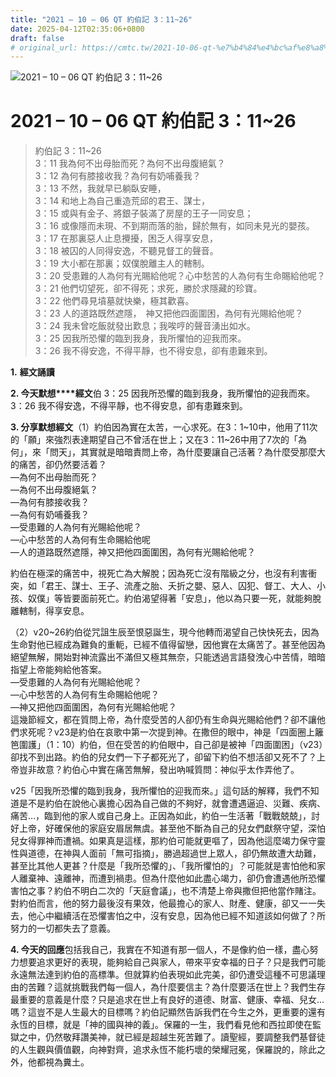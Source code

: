 ```yaml
---
title: "2021 – 10 – 06 QT 約伯記 3：11~26"
date: 2025-04-12T02:35:06+0800
draft: false
# original_url: https://cmtc.tw/2021-10-06-qt-%e7%b4%84%e4%bc%af%e8%a8%98-3%ef%bc%9a1126
---
```


![2021 – 10 – 06 QT 約伯記 3：11~26](/images/qt.jpg   "2021 – 10 – 06 QT 約伯記 3：11~26")

# 2021 – 10 – 06 QT 約伯記 3：11~26

> 約伯記 3：11~26  
> 3：11 我為何不出母胎而死？為何不出母腹絕氣？  
> 3：12 為何有膝接收我？為何有奶哺養我？  
> 3：13 不然，我就早已躺臥安睡，  
> 3：14 和地上為自己重造荒邱的君王、謀士，  
> 3：15 或與有金子、將銀子裝滿了房屋的王子一同安息；  
> 3：16 或像隱而未現、不到期而落的胎，歸於無有，如同未見光的嬰孩。  
> 3：17 在那裏惡人止息攪擾，困乏人得享安息，  
> 3：18 被囚的人同得安逸，不聽見督工的聲音。  
> 3：19 大小都在那裏；奴僕脫離主人的轄制。  
> 3：20 受患難的人為何有光賜給他呢？心中愁苦的人為何有生命賜給他呢？  
> 3：21 他們切望死，卻不得死；求死，勝於求隱藏的珍寶。  
> 3：22 他們尋見墳墓就快樂，極其歡喜。  
> 3：23 人的道路既然遮隱，　神又把他四面圍困，為何有光賜給他呢？  
> 3：24 我未曾吃飯就發出歎息；我唉哼的聲音湧出如水。  
> 3：25 因我所恐懼的臨到我身，我所懼怕的迎我而來。  
> 3：26 我不得安逸，不得平靜，也不得安息，卻有患難來到。

**1.** **經文誦讀**

**2. 今天默想****經文**伯 3：25 因我所恐懼的臨到我身，我所懼怕的迎我而來。  
3：26 我不得安逸，不得平靜，也不得安息，卻有患難來到。

**3. 分享默想經文**（1）約伯因為實在太苦，一心求死。在3：1~10中，他用了11次的「願」來強烈表達期望自己不曾活在世上；又在3：11~26中用了7次的「為何」，來「問天」，其實就是暗暗責問上帝，為什麼要讓自己活著？為什麼受那麼大的痛苦，卻仍然要活着？  
—為何不出母胎而死？  
—為何不出母腹絕氣？  
—為何有膝接收我？  
—為何有奶哺養我？  
—受患難的人為何有光賜給他呢？  
—心中愁苦的人為何有生命賜給他呢  
—人的道路既然遮隱，神又把他四面圍困，為何有光賜給他呢？

約伯在極深的痛苦中，視死亡為大解脫；因為死亡沒有階級之分，也沒有利害衝突，如「君王、謀士、王子、流產之胎、夭折之嬰、惡人、囚犯、督工、大人、小孩、奴僕」等皆要面前死亡。約伯渴望得著「安息」，他以為只要一死，就能夠脫離轄制，得享安息。

（2）v20~26約伯從咒詛生辰至恨惡誕生，現今他轉而渴望自己快快死去，因為生命對他已經成為難負的重軛，已經不值得留戀，因他實在太痛苦了。甚至他因為絕望無解，開始對神流露出不滿但又極其無奈，只能透過言語發洩心中苦情，暗暗指望上帝能夠給他答案。  
—受患難的人為何有光賜給他呢？  
—心中愁苦的人為何有生命賜給他呢？  
—神又把他四面圍困，為何有光賜給他呢？  
這幾節經文，都在質問上帝，為什麼受苦的人卻仍有生命與光賜給他們？卻不讓他們求死呢？v23是約伯在哀歌中第一次提到神。在撒但的眼中，神是「四面圈上籬笆圍護」（1：10）約伯，但在受苦的約伯眼中，自己卻是被神「四面圍困」（v23）卻找不到出路。約伯的兒女們一下子都死光了，卻留下約伯不想活卻又死不了？上帝豈非故意？約伯心中實在痛苦無解，發出吶喊質問：神似乎太作弄他了。

v25「因我所恐懼的臨到我身，我所懼怕的迎我而來。」這句話的解釋，我們不知道是不是約伯在說他心裏擔心因為自己做的不夠好，就會遭遇逼迫、災難、疾病、痛苦…，臨到他的家人或自己身上。正因為如此，約伯一生活著「戰戰兢兢」，討好上帝，好確保他的家庭安眉居無虞。甚至他不斷為自己的兒女們獻祭守望，深怕兒女得罪神而遭禍。如果真是這樣，那約伯可能就更嘔了，因為他這麼竭力保守靈性與道德，在神與人面前「無可指摘」，勝過超過世上眾人，卻仍無故遭大劫難，甚至比其他人更甚？什麼是「我所恐懼的」、「我所懼怕的」？可能就是害怕他和家人離棄神、遠離神，而遭到禍患。但為什麼他如此盡心竭力，卻仍會遭遇他所恐懼害怕之事？約伯不明白二次的「天庭會議」，也不清楚上帝與撒但把他當作賭注。對約伯而言，他的努力最後沒有果效，他最擔心的家人、財產、健康，卻又一一失去，他心中繼續活在恐懼害怕之中，沒有安息，因為他已經不知道該如何做了？所努力的一切都失去了意義。

**4. 今天的回應**包括我自己，我實在不知道有那一個人，不是像約伯一樣，盡心努力想要追求更好的表現，能夠給自己與家人，帶來平安幸福的日子？只是我們可能永遠無法達到約伯的高標準。但就算約伯表現如此完美，卻仍遭受這種不可思議理由的苦難？這就挑戰我們每一個人，為什麼要信主？為什麼要活在世上？我們生存最重要的意義是什麼？只是追求在世上有良好的道德、財富、健康、幸福、兒女…嗎？這豈不是人生最大的目標嗎？約伯記顯然告訴我們在今生之外，更重要的還有永恆的目標，就是「神的國與神的義」。保羅的一生，我們看見他和西拉即使在監獄之中，仍然敬拜讚美神，就已經是超越生死苦難了。讀聖經，要調整我們基督徒的人生觀與價值觀，向神對齊，追求永恆不能朽壞的榮耀冠冕，保羅說的，除此之外，他都視為糞土。